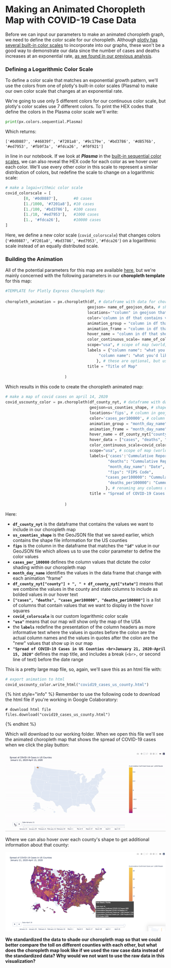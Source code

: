 # Making an Animated Choropleth Map with COVID-19 Case Data

Before we can input our parameters to make an animated choropleth graph, we need to define the color scale for our choropleth. Although [plotly has several built-in color scales](https://plotly.com/python/builtin-colorscales/) to incorporate into our graphs, these won't be a good way to demonstrate our data since the number of cases and deaths increases at an exponential rate, [as we found in our previous analysis](https://colab.research.google.com/drive/1zClEc4YwwmQcxYKtTVT5YgqHVKn2GSqJ). 

### Defining a Logarithmic Color Scale

To define a color scale that matches an exponential growth pattern, we'll use the colors from one of plotly's built-in color scales \(Plasma\) to make our own color scale that changes at an exponential rate.

We're going to use only 5 different colors for our continuous color scale, but plotly's color scales use 7 different colors. To print the HEX codes that define the colors in the Plasma color scale we'll write: 

```python
print(px.colors.sequential.Plasma)
```

Which returns: 

```text
['#0d0887', '#46039f', '#7201a8', '#9c179e', '#bd3786', '#d8576b', '#ed7953', '#fb9f3a', '#fdca26', '#f0f921']
```

in line in our notebook. If we look at _**Plasma**_ in the [built-in sequential color scales](https://plotly.com/python/builtin-colorscales/#builtin-sequential-color-scales), we can also reveal the HEX code for each color as we hover over each color. We'll use every other color in this scale to represent a similar distribution of colors, but redefine the scale to change on a logarithmic scale:

```python
# make a logai=rithmic color scale
covid_colorscale = [
        [0, '#0d0887'],       #0 cases
        [1./1000, '#7201a8'], #10 cases
        [1./100, '#bd3786'],  #100 cases
        [1./10, '#ed7953'],   #1000 cases
        [1., '#fdca26'],      #10000 cases
]
```

Here, we define a new color scale \(`covid_colorscale`\) that changes colors \(`'#0d0887'`, `'#7201a8'`, `'#bd3786'`, `'#ed7953'`, `'#fdca26'`\) on a logarithmic scale instead of an equally distributed scale. 

### Building the Animation

 All of the potential parameters for this map are available [here](https://plotly.github.io/plotly.py-docs/generated/plotly.express.choropleth.html), but we're mainly concerned with the following parameters in our **choropleth template** for this map:

```python
#TEMPLATE for Plotly Express Choropleth Map:

choropleth_animation = px.choropleth(df, # dataframe with data for choropleth
                                    geojson= name_of_geojson_data, # shape, geospatial data geojson
                                    locations='"column" in geojson that denotes the shapes', 
                                    color='column in df that contains values that define the color scale',
                                    animation_group = "column in df that changes with each animation frame",
                                    animation_frame = "column in df that identifies each animation frame",
                                    hover_name = "column in df that shows up in bold in the hover square",
                                    color_continuous_scale= name_of_colorscale, 
                                    scope="usa", # scope of map (world, USA, or any continent)
                                    labels = {"column name": "what you'd like to rename the column to",
                                         "column name": "what you'd like to rename the column to"
                                        }, # these are optional, but usually make for nicer data presenation
                                    title = "Title of Map"
                                          
                          )
```

Which results in this code to create the choropleth animated map: 

```python
# make a map of covid cases on april 14, 2020
covid_uscounty_color = px.choropleth(df_county_nyt, # dataframe with data for choropleth
                                     geojson=us_counties_shape, # shape, geospatial data geojson
                                     locations='fips', # column in geojson that denotes the shapes
                                     color='cases_per100000', # column in df that denotes the color scale
                                     animation_group = "month_day_name",
                                     animation_frame = "month_day_name",
                                     hover_name = df_county_nyt["county"] + ", " + df_county_nyt["state"],
                                     hover_data = ["cases", "deaths", "cases_per1000", "deaths_per100000"],
                                     color_continuous_scale=covid_colorscale, # custom color scale to better show exponential growth
                                     scope="usa", # scope of map (world, USA, or any continent)
                                     labels={'cases':'Cummulative Reported COVID-19 Cases',
                                             "deaths": "Cummulative Reported COVID-19 Deaths",
                                             "month_day_name": "Date",
                                             "fips": "FIPS Code",
                                            "cases_per100000": "Cummulative Reported Cases per 100,000 People",
                                             "deaths_per100000": "Cummulative Reported Deaths per 100,000 People"
                                            }, # renaming any columns used
                                     title = "Spread of COVID-19 Cases in US Counties Per Capita<br>January 21, 2020-April 15, 2020"
                                          
                          )
```

Here:

* **`df_county_nyt`** is the dataframe that contains the values we want to include in our choropleth map
* **`us_counties_shape`** is the GeoJSON file that we saved earlier, which contains the shape file information for the US counties
* **`fips`** is the column in the dataframe that matches the **`"id"`** value in our GeoJSON file which allows us to use the color parameter to define the color values
* **`cases_per_100000`** defines the column values that dictate the color shading within our choropleth map
* **`month_day_name`** identifies the values in the data frame that change with each animation "frame"
* **`df_county_nyt["county"] + ", " + df_county_nyt["state"]`** means that we combine the values in the county and state columns to include as bolded values in our hover text
* **`["cases", "deaths", "cases_per100000", "deaths_per100000"]`** is a list of columns that contain values that we want to display in the hover squares
* **`covid_colorscale`** is our custom logarithmic color scale
* **`"usa"`** means that our map will show only the map of the USA
* the **`labels`** redefine the presentation of the column headers as more informative text where the values in quotes before the colon are the actual column names and the values in quotes after the colon are the "new" values that show up in our map
* **`"Spread of COVID-19 Cases in US Counties <br>January 21, 2020-April 15, 2020"`** defines the map title, and includes a break \(`<br>,` or second line of text\) before the date range

This is a pretty large map file, so, again, we'll save this as an html file with:

```python
# export animation to html
covid_uscounty_color.write_html("covid19_cases_us_county.html")
```

{% hint style="info" %}
Remember to use the following code to download the html file if you're working in Google Colaboratory: 

```text
# download html file
files.download("covid19_cases_us_county.html")
```
{% endhint %}

Which will download to our working folder. When we open this file we'll see the animated choropleth map that shows the spread of COVID-19 cases when we click the play button: 

![](../.gitbook/assets/us_county_covid19_toll.gif)

Where we can also hover over each county's shape to get additional information about that county:

![](../.gitbook/assets/choropleth-hover-data.png)

**We standardized the data to shade our choropleth map so that we could better compare the toll on different counties with each other, but what does the choropleth map look like if we used the raw case data instead of the standardized data? Why would we not want to use the raw data in this visualization?**



